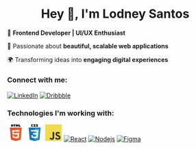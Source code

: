 <h1 align="center">Hey 👋, I'm Lodney Santos</h1>

🚀 **Frontend Developer | UI/UX Enthusiast**  

🎨 Passionate about **beautiful, scalable web applications** 

🌍 Transforming ideas into **engaging digital experiences**  

<h3 align="left">Connect with me:</h3>
<p align="left">
  <a href="https://linkedin.com/in/lodney-santos/" target="_blank"><img align="center" src="https://raw.githubusercontent.com/rahuldkjain/github-profile-readme-generator/master/src/images/icons/Social/linked-in-alt.svg" alt="LinkedIn" height="30" width="40" /></a>
  <a href="https://dribbble.com/lod93" target="_blank"><img align="center" src="https://raw.githubusercontent.com/rahuldkjain/github-profile-readme-generator/master/src/images/icons/Social/dribbble.svg" alt="Dribbble" height="30" width="40" /></a>
</p>

<h3 align="left">Technologies I'm working with:</h3>
<p align="left">
  <a href="https://www.w3.org/html/" target="_blank"><img src="https://raw.githubusercontent.com/devicons/devicon/master/icons/html5/html5-original-wordmark.svg" alt="HTML5" width="40" height="40" /></a>
  <a href="https://www.w3schools.com/css/" target="_blank"><img src="https://raw.githubusercontent.com/devicons/devicon/master/icons/css3/css3-original-wordmark.svg" alt="CSS3" width="40" height="40" /></a>
  <a href="https://developer.mozilla.org/en-US/docs/Web/JavaScript" target="_blank"><img src="https://raw.githubusercontent.com/devicons/devicon/master/icons/javascript/javascript-original.svg" alt="JavaScript" width="40" height="40" /></a>
  <a href="https://react.dev/" target="_blank"><img src="https://www.vectorlogo.zone/logos/reactjs/reactjs-icon.svg" alt="React" width="40" height="40" /></a>
   <a href="https://nodejs.org/en" target="_blank"><img src="https://www.vectorlogo.zone/logos/nodejs/nodejs-icon.svg" alt="Nodejs" width="40" height="40" /></a>
  <a href="https://www.figma.com/" target="_blank"><img src="https://www.vectorlogo.zone/logos/figma/figma-icon.svg" alt="Figma" width="40" height="40" /></a>
</p>

